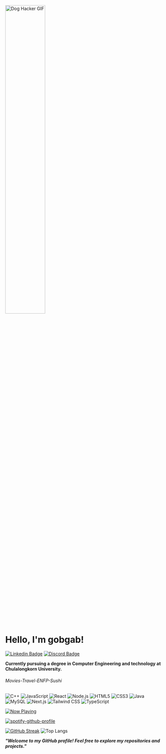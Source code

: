 
<img src="https://media1.tenor.com/m/3AQDvhSiPpMAAAAC/dog-hacker.gif" alt="Dog Hacker GIF" width="50%">


# Hello, I'm gobgab! 

[![Linkedin Badge](https://img.shields.io/badge/-LinkedIn-0A66C2?style=flat-square&logo=Linkedin&logoColor=white&link=https://www.linkedin.com/in/ingfah-chantrakul/)](https://www.linkedin.com/in/ingfah-chantrakul/)
[![Discord Badge](https://img.shields.io/badge/-Discord-5865F2?style=flat-square&logo=discord&logoColor=white)](https://discord.gg/HTegPPxu)

__Currently pursuing a degree in Computer Engineering and technology at Chulalongkorn University.__

###### Movies-Travel-ENFP-Sushi

![C++](https://img.shields.io/badge/-C++-00599C?style=flat-square&logo=C%2B%2B&logoColor=white)
![JavaScript](https://img.shields.io/badge/-JavaScript-F7DF1E?style=flat-square&logo=JavaScript&logoColor=black)
![React](https://img.shields.io/badge/-React-61DAFB?style=flat-square&logo=React&logoColor=black)
![Node.js](https://img.shields.io/badge/-Node.js-339933?style=flat-square&logo=Node.js&logoColor=white)
![HTML5](https://img.shields.io/badge/-HTML5-E34F26?style=flat-square&logo=HTML5&logoColor=white)
![CSS3](https://img.shields.io/badge/-CSS3-1572B6?style=flat-square&logo=CSS3&logoColor=white)
![Java](https://img.shields.io/badge/Java-007396?style=flat-square&logo=Java&logoColor=white)
![MySQL](https://img.shields.io/badge/Mysql-E6B91E?style=flat-square&logo=MySql&logoColor=white)
![Next.js](https://img.shields.io/badge/-Next.js-000000?style=flat-square&logo=next.js&logoColor=white)
![Tailwind CSS](https://img.shields.io/badge/-Tailwind_CSS-38B2AC?style=flat-square&logo=tailwind-css&logoColor=white)
![TypeScript](https://img.shields.io/badge/-TypeScript-3178C6?style=flat-square&logo=typescript&logoColor=white)




[![Now Playing](https://novatorem.bgstatic.vercel.app/api/spotify)]([[https://open.spotify.com/playlist/5B1mOnQc2PAnmpjTum5itp]](https://open.spotify.com/playlist/5B1mOnQc2PAnmpjTum5itp?si=a5266e9aba984efc))

[![spotify-github-profile](https://spotify-github-profile.vercel.app/api/view?uid=31jv7tl5y2rprgcb3iyfwl3wc734&cover_image=true&theme=default&show_offline=false&background_color=121212&interchange=false&bar_color=4e6cb1)](https://spotify-github-profile.vercel.app/api/view?uid=31jv7tl5y2rprgcb3iyfwl3wc734&redirect=true)

[![GitHub Streak](https://github-readme-streak-stats.herokuapp.com?user=gg05t&theme=dark)](https://git.io/streak-stats)
![Top Langs](https://github-readme-stats.vercel.app/api/top-langs/?username=gg05t&theme=dark)

**_"Welcome to my GitHub profile! Feel free to explore my repositories and projects."_**
